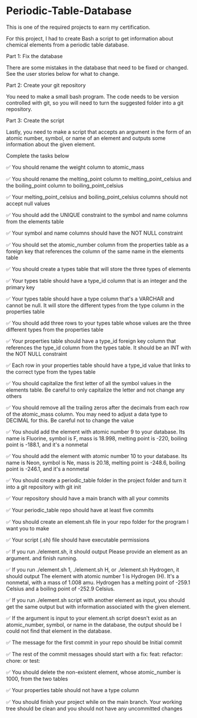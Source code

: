 # Periodic-Table-Database
This is one of the required projects to earn my certification.

For this project, I had to create Bash a script to get information about chemical elements from a periodic table database.

Part 1: Fix the database

There are some mistakes in the database that need to be fixed or changed. See the user stories below for what to change.

Part 2: Create your git repository

You need to make a small bash program. The code needs to be version controlled with git, so you will need to turn the suggested folder into a git repository.

Part 3: Create the script

Lastly, you need to make a script that accepts an argument in the form of an atomic number, symbol, or name of an element and outputs some information about the given element.

Complete the tasks below

✅ You should rename the weight column to atomic_mass

✅ You should rename the melting_point column to melting_point_celsius and the boiling_point column to boiling_point_celsius

✅ Your melting_point_celsius and boiling_point_celsius columns should not accept null values

✅ You should add the UNIQUE constraint to the symbol and name columns from the elements table

✅ Your symbol and name columns should have the NOT NULL constraint

✅ You should set the atomic_number column from the properties table as a foreign key that references the column of the same name in the elements table

✅ You should create a types table that will store the three types of elements

✅ Your types table should have a type_id column that is an integer and the primary key

✅ Your types table should have a type column that's a VARCHAR and cannot be null. It will store the different types from the type column in the properties table

✅ You should add three rows to your types table whose values are the three different types from the properties table

✅ Your properties table should have a type_id foreign key column that references the type_id column from the types table. It should be an INT with the NOT NULL constraint

✅ Each row in your properties table should have a type_id value that links to the correct type from the types table

✅ You should capitalize the first letter of all the symbol values in the elements table. Be careful to only capitalize the letter and not change any others

✅ You should remove all the trailing zeros after the decimals from each row of the atomic_mass column. You may need to adjust a data type to DECIMAL for this. Be careful not to change the value

✅ You should add the element with atomic number 9 to your database. Its name is Fluorine, symbol is F, mass is 18.998, melting point is -220, boiling point is -188.1, and it's a nonmetal

✅ You should add the element with atomic number 10 to your database. Its name is Neon, symbol is Ne, mass is 20.18, melting point is -248.6, boiling point is -246.1, and it's a nonmetal

✅ You should create a periodic_table folder in the project folder and turn it into a git repository with git init

✅ Your repository should have a main branch with all your commits

✅ Your periodic_table repo should have at least five commits

✅ You should create an element.sh file in your repo folder for the program I want you to make

✅ Your script (.sh) file should have executable permissions

✅ If you run ./element.sh, it should output Please provide an element as an argument. and finish running.

✅ If you run ./element.sh 1, ./element.sh H, or ./element.sh Hydrogen, it should output The element with atomic number 1 is Hydrogen (H). It's a nonmetal, with a mass of 1.008 amu. Hydrogen has a melting point of -259.1 Celsius and a boiling point of -252.9 Celsius.

✅ If you run ./element.sh script with another element as input, you should get the same output but with information associated with the given element.

✅ If the argument is input to your element.sh script doesn't exist as an atomic_number, symbol, or name in the database, the output should be I could not find that element in the database.

✅ The message for the first commit in your repo should be Initial commit

✅ The rest of the commit messages should start with a fix: feat: refactor: chore: or test:

✅ You should delete the non-existent element, whose atomic_number is 1000, from the two tables

✅ Your properties table should not have a type column

✅ You should finish your project while on the main branch. Your working tree should be clean and you should not have any uncommitted changes

